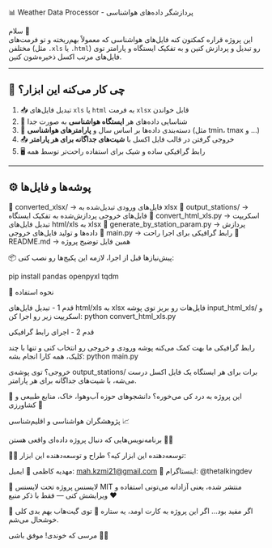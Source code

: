 📊 Weather Data Processor - پردازشگر داده‌های هواشناسی

سلام  👋  
این پروژه قراره کمکتون کنه فایل‌های هواشناسی که معمولاً بهم‌ریخته و تو فرمت‌های مختلفن (مثل `.xls` یا `.html`) رو تبدیل و پردازش کنین و به تفکیک ایستگاه و پارامتر توی فایل‌های مرتب اکسل ذخیره‌شون کنین.

---

## 🚀 چی کار می‌کنه این ابزار؟

1. 📥 تبدیل فایل‌های `xls` یا `html` به فرمت `xlsx` قابل خواندن
2. 🧠 شناسایی داده‌های هر **ایستگاه هواشناسی** به صورت جدا
3. 📅 دسته‌بندی داده‌ها بر اساس سال و **پارامترهای هواشناسی** (مثل tmin، tmax و ...)
4. 📤 خروجی گرفتن در قالب فایل اکسل با **شیت‌های جداگانه برای هر پارامتر**
5. 🖥️ رابط گرافیکی ساده و شیک برای استفاده راحت‌تر توسط همه

---

## ⚙️ پوشه‌ها و فایل‌ها

📁 converted_xlsx/         → فایل‌های ورودی تبدیل‌شده به xlsx
📁 output_stations/        → فایل‌های خروجی پردازش‌شده به تفکیک ایستگاه
📄 convert_html_xls.py     → اسکریپت تبدیل فایل‌های html/xls به xlsx
📄 generate_by_station_param.py → پردازش داده‌ها و تولید فایل‌های خروجی
📄 main.py                 → رابط گرافیکی برای اجرا راحت
📄 README.md               → همین فایل توضیح پروژه


📦 پیش‌نیازها
قبل از اجرا، لازمه این پکیج‌ها رو نصب کنی:

pip install pandas openpyxl tqdm





🧪 نحوه استفاده

قدم 1 - تبدیل فایل‌های html/xls به xlsx
فایل‌هات رو بریز توی پوشه input_html_xls/ و اسکریپت زیر رو اجرا کن:
python convert_html_xls.py

قدم 2 - اجرای رابط گرافیکی

رابط گرافیکی ما بهت کمک می‌کنه پوشه ورودی و خروجی رو انتخاب کنی و تنها با چند کلیک، همه کارا انجام بشه:
python main.py

خروجی؟
توی پوشه‌ی output_stations/ برات برای هر ایستگاه یک فایل اکسل درست می‌شه، با شیت‌های جداگانه برای هر پارامتر.

🧠 این پروژه به درد کی می‌خوره؟
دانشجوهای حوزه آب‌وهوا، خاک، منابع طبیعی و کشاورزی 🌱

پژوهشگران هواشناسی و اقلیم‌شناسی 📈

برنامه‌نویس‌هایی که دنبال پروژه داده‌ای واقعی هستن 🧑‍💻

👩‍💻 توسعه‌دهنده این ابزار کیه؟
طراح و توسعه‌دهنده این ابزار:

مهدیه کاظمی
📧 ایمیل: mah.kzmi21@gmail.com
📸 اینستاگرام: @thetalkingdev

📜 لایسنس
پروژه تحت لایسنس MIT منتشر شده، یعنی آزادانه می‌تونی استفاده و ویرایشش کنی — فقط با ذکر منبع ❤️

🌟 اگر مفید بود...
اگر این پروژه به کارت اومد، یه ستاره 🌟 توی گیت‌هاب بهم بدی کلی خوشحال می‌شم.

مرسی که خوندی! موفق باشی 🌈✨